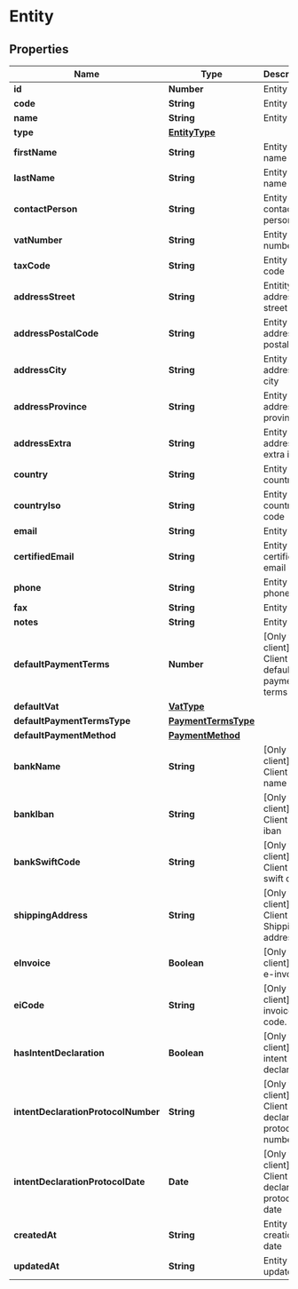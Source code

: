 # Entity

## Properties

Name | Type | Description | Notes
------------ | ------------- | ------------- | -------------
**id** | **Number** | Entity id | [optional] 
**code** | **String** | Entity code | [optional] 
**name** | **String** | Entity name | [optional] 
**type** | [**EntityType**](EntityType.md) |  | [optional] 
**firstName** | **String** | Entity first name | [optional] 
**lastName** | **String** | Entity last name | [optional] 
**contactPerson** | **String** | Entity contact person | [optional] 
**vatNumber** | **String** | Entity vat number | [optional] 
**taxCode** | **String** | Entity tax code | [optional] 
**addressStreet** | **String** | Entitity address street | [optional] 
**addressPostalCode** | **String** | Entity address postal code | [optional] 
**addressCity** | **String** | Entity address city | [optional] 
**addressProvince** | **String** | Entity address province | [optional] 
**addressExtra** | **String** | Entity address extra info | [optional] 
**country** | **String** | Entity country | [optional] 
**countryIso** | **String** | Entity country iso code | [optional] 
**email** | **String** | Entity email | [optional] 
**certifiedEmail** | **String** | Entity certified email | [optional] 
**phone** | **String** | Entity phone | [optional] 
**fax** | **String** | Entity fax | [optional] 
**notes** | **String** | Entity extra | [optional] 
**defaultPaymentTerms** | **Number** | [Only for client] Client default payment terms | [optional] 
**defaultVat** | [**VatType**](VatType.md) |  | [optional] 
**defaultPaymentTermsType** | [**PaymentTermsType**](PaymentTermsType.md) |  | [optional] 
**defaultPaymentMethod** | [**PaymentMethod**](PaymentMethod.md) |  | [optional] 
**bankName** | **String** | [Only for client] Client bank name | [optional] 
**bankIban** | **String** | [Only for client] Client bank iban | [optional] 
**bankSwiftCode** | **String** | [Only for client] Client bank swift code | [optional] 
**shippingAddress** | **String** | [Only for client] Client Shipping address | [optional] 
**eInvoice** | **Boolean** | [Only for client] Use e-invoices. | [optional] 
**eiCode** | **String** | [Only for client] E-invoices code. | [optional] 
**hasIntentDeclaration** | **Boolean** | [Only for client] Has intent declaration. | [optional] 
**intentDeclarationProtocolNumber** | **String** | [Only for client] Client intent declaration protocol number | [optional] 
**intentDeclarationProtocolDate** | **Date** | [Only for client] Client intent declaration protocol date | [optional] 
**createdAt** | **String** | Entity creation date | [optional] 
**updatedAt** | **String** | Entity last update date | [optional] 


